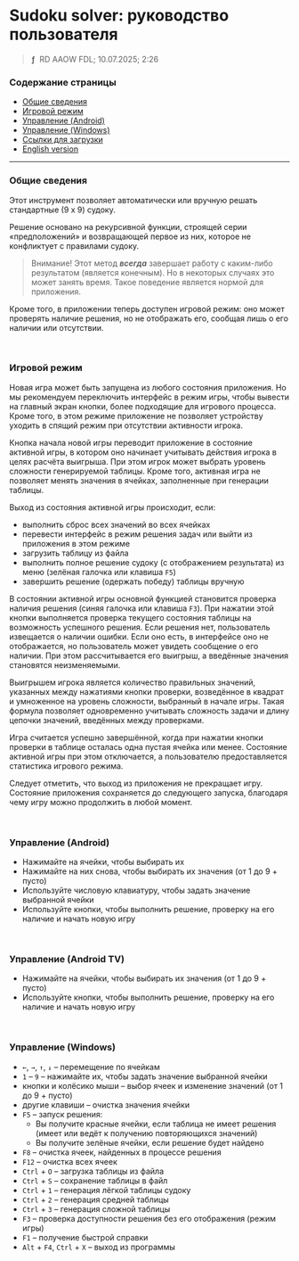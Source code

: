 # Sudoku solver: руководство пользователя
> **ƒ** &nbsp;RD AAOW FDL; 10.07.2025; 2:26



### Содержание страницы

- [Общие сведения](#section-1)
- [Игровой режим](#section-2)
- [Управление (Android)](#android)
- [Управление (Windows)](#windows)
- [Ссылки для загрузки](https://adslbarxatov.github.io/DPArray/ru#sudoku-solver)
- [English version](https://adslbarxatov.github.io/SudokuSolver)

---

### Общие сведения

Этот инструмент позволяет автоматически или вручную решать стандартные (9 x 9) судоку.

Решение основано на рекурсивной функции, строящей серии «предположений»
и возвращающей первое из них, которое не конфликтует с правилами судоку.

> Внимание! Этот метод ***всегда*** завершает работу с каким-либо результатом (является конечным).
> Но в некоторых случаях это может занять время. Такое поведение является
> нормой для приложения.

Кроме того, в приложении теперь доступен игровой режим: оно может проверять наличие
решения, но не отображать его, сообщая лишь о его наличии или отсутствии.

&nbsp;



### Игровой режим

Новая игра может быть запущена из любого состояния приложения. Но мы рекомендуем переключить
интерфейс в режим игры, чтобы вывести на главный экран кнопки, более подходящие для игрового
процесса. Кроме того, в этом режиме приложение не позволяет устройству уходить в спящий режим
при отсутствии активности игрока.

Кнопка начала новой игры переводит приложение в состояние активной игры, в котором оно начинает
учитывать действия игрока в целях расчёта выигрыша. При этом игрок может выбрать уровень сложности
генерируемой таблицы. Кроме того, активная игра не позволяет менять значения в ячейках, заполненные
при генерации таблицы.

Выход из состояния активной игры происходит, если:
- выполнить сброс всех значений во всех ячейках
- перевести интерфейс в режим решения задач или выйти из приложения в этом режиме
- загрузить таблицу из файла
- выполнить полное решение судоку (с отображением результата) из меню (зелёная галочка или клавиша `F5`)
- завершить решение (одержать победу) таблицы вручную

В состоянии активной игры основной функцией становится проверка наличия решения (синяя галочка или клавиша `F3`).
При нажатии этой кнопки выполняется проверка текущего состояния таблицы на возможность успешного
решения. Если решения нет, пользователь извещается о наличии ошибки. Если оно есть, в интерфейсе
оно не отображается, но пользователь может увидеть сообщение о его наличии. При этом рассчитывается
его выигрыш, а введённые значения становятся неизменяемыми.

Выигрышем игрока является количество правильных значений, указанных между нажатиями кнопки проверки,
возведённое в квадрат и умноженное на уровень сложности, выбранный в начале игры. Такая формула
позволяет одновременно учитывать сложность задачи и длину цепочки значений, введённых между проверками.

Игра считается успешно завершённой, когда при нажатии кнопки проверки в таблице осталась одна пустая
ячейка или менее. Состояние активной игры при этом отключается, а пользователю предоставляется
статистика игрового режима.

Следует отметить, что выход из приложения не прекращает игру. Состояние приложения сохраняется
до следующего запуска, благодаря чему игру можно продолжить в любой момент.

&nbsp;



### Управление (Android)

- Нажимайте на ячейки, чтобы выбирать их
- Нажимайте на них снова, чтобы выбирать их значения (от 1 до 9 + пусто)
- Используйте числовую клавиатуру, чтобы задать значение выбранной ячейки
- Используйте кнопки, чтобы выполнить решение, проверку на его наличие и начать новую игру

&nbsp;



### Управление (Android TV)

- Нажимайте на ячейки, чтобы выбирать их значения (от 1 до 9 + пусто)
- Используйте кнопки, чтобы выполнить решение, проверку на его наличие и начать новую игру

&nbsp;



### Управление (Windows)

- `←`, `→`, `↑`, `↓` – перемещение по ячейкам
- `1` – `9` – нажимайте их, чтобы задать значение выбранной ячейки
- кнопки и колёсико мыши – выбор ячеек и изменение значений (от 1 до 9 + пусто)
- другие клавиши – очистка значения ячейки
- `F5` – запуск решения:
    - Вы получите красные ячейки, если таблица не имеет решения (имеет или ведёт к получению повторяющихся значений)
    - Вы получите зелёные ячейки, если решение будет найдено
- `F8` – очистка ячеек, найденных в процессе решения
- `F12` – очистка всех ячеек
- `Ctrl` + `O` – загрузка таблицы из файла
- `Ctrl` + `S` – сохранение таблицы в файл
- `Ctrl` + `1` – генерация лёгкой таблицы судоку
- `Ctrl` + `2` – генерация средней таблицы
- `Ctrl` + `3` – генерация сложной таблицы
- `F3` – проверка доступности решения без его отображения (режим игры)
- `F1` – получение быстрой справки
- `Alt` + `F4`, `Ctrl` + `X` – выход из программы
